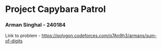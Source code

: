 # Project Capybara Patrol

### Arman Singhal - 240184

Link to problem - https://polygon.codeforces.com/p7An9h3/armans/sum-of-digits
